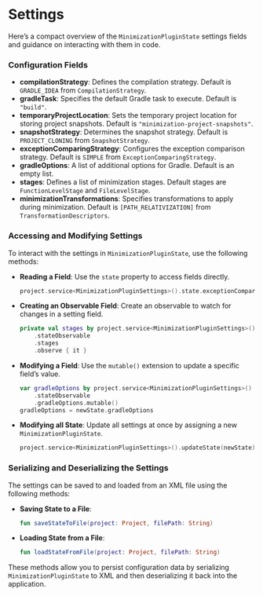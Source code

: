 # Settings
Here’s a compact overview of the `MinimizationPluginState` settings fields and guidance on interacting with them in code.

### Configuration Fields

- **compilationStrategy**: Defines the compilation strategy. Default is `GRADLE_IDEA` from `CompilationStrategy`.
- **gradleTask**: Specifies the default Gradle task to execute. Default is `"build"`.
- **temporaryProjectLocation**: Sets the temporary project location for storing project snapshots. Default is `"minimization-project-snapshots"`.
- **snapshotStrategy**: Determines the snapshot strategy. Default is `PROJECT_CLONING` from `SnapshotStrategy`.
- **exceptionComparingStrategy**: Configures the exception comparison strategy. Default is `SIMPLE` from `ExceptionComparingStrategy`.
- **gradleOptions**: A list of additional options for Gradle. Default is an empty list.
- **stages**: Defines a list of minimization stages. Default stages are `FunctionLevelStage` and `FileLevelStage`.
- **minimizationTransformations**: Specifies transformations to apply during minimization. Default is `[PATH_RELATIVIZATION]` from `TransformationDescriptors`.

### Accessing and Modifying Settings

To interact with the settings in `MinimizationPluginState`, use the following methods:

- **Reading a Field**: Use the `state` property to access fields directly.
  ```kotlin
  project.service<MinimizationPluginSettings>().state.exceptionComparingStrategy
  ```

- **Creating an Observable Field**: Create an observable to watch for changes in a setting field.
  ```kotlin
  private val stages by project.service<MinimizationPluginSettings>()
      .stateObservable
      .stages
      .observe { it }
  ```

- **Modifying a Field**: Use the `mutable()` extension to update a specific field’s value.
  ```kotlin
  var gradleOptions by project.service<MinimizationPluginSettings>()
      .stateObservable
      .gradleOptions.mutable()
  gradleOptions = newState.gradleOptions
  ```

- **Modifying all State**: Update all settings at once by assigning a new `MinimizationPluginState`.
  ```kotlin
  project.service<MinimizationPluginSettings>().updateState(newState)
  ```

### Serializing and Deserializing the Settings

The settings can be saved to and loaded from an XML file using the following methods:

- **Saving State to a File**:
  ```kotlin
  fun saveStateToFile(project: Project, filePath: String)
  ```

- **Loading State from a File**:
  ```kotlin
  fun loadStateFromFile(project: Project, filePath: String)
  ```

These methods allow you to persist configuration data by serializing `MinimizationPluginState` to XML and then deserializing it back into the application.